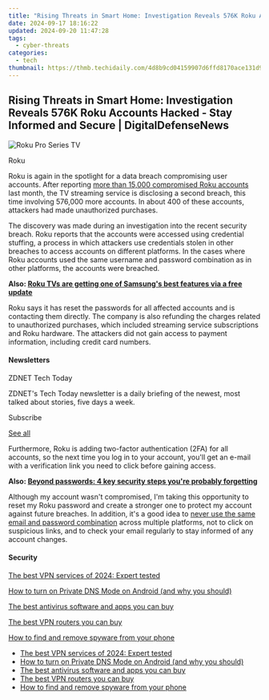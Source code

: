 ```yaml
---
title: "Rising Threats in Smart Home: Investigation Reveals 576K Roku Accounts Hacked - Stay Informed and Secure | DigitalDefenseNews"
date: 2024-09-17 18:16:22
updated: 2024-09-20 11:47:28
tags:
  - cyber-threats
categories:
  - tech
thumbnail: https://thmb.techidaily.com/4d8b9cd04159907d6ffd8170ace131d919d2ce436fc15107daf1c967de0dbd7e.jpg
---
```


## Rising Threats in Smart Home: Investigation Reveals 576K Roku Accounts Hacked - Stay Informed and Secure | DigitalDefenseNews

![Roku Pro Series TV](https://www.zdnet.com/a/img/resize/8bf9b631668150b2210e7db1f0be916ebf2ba589/2024/04/09/598754de-5c55-4e01-9fd0-df5e8bd5bb3a/roku1.jpg?auto=webp&width=1280)

Roku

Roku is again in the spotlight for a data breach compromising user accounts. After reporting [more than 15,000 compromised Roku accounts](https://www.zdnet.com/article/over-15000-roku-accounts-were-breached-heres-what-you-need-to-do/) last month, the TV streaming service is disclosing a second breach, this time involving 576,000 more accounts. In about 400 of these accounts, attackers had made unauthorized purchases. 

The discovery was made during an investigation into the recent security breach. Roku reports that the accounts were accessed using credential stuffing, a process in which attackers use credentials stolen in other breaches to access accounts on different platforms. In the cases where Roku accounts used the same username and password combination as in other platforms, the accounts were breached. 

**Also: [Roku TVs are getting one of Samsung's best features via a free update](https://www.zdnet.com/home-and-office/home-entertainment/roku-tvs-are-getting-one-of-samsungs-best-features-via-a-free-update/)**

Roku says it has reset the passwords for all affected accounts and is contacting them directly. The company is also refunding the charges related to unauthorized purchases, which included streaming service subscriptions and Roku hardware. The attackers did not gain access to payment information, including credit card numbers.

#### Newsletters

ZDNET Tech Today

ZDNET's Tech Today newsletter is a daily briefing of the newest, most talked about stories, five days a week.

 Subscribe

[See all](https://www.zdnet.com/newsletters/)

Furthermore, Roku is adding two-factor authentication (2FA) for all accounts, so the next time you log in to your account, you'll get an e-mail with a verification link you need to click before gaining access. 

**Also: [Beyond passwords: 4 key security steps you're probably forgetting](https://www.zdnet.com/article/beyond-passwords-4-key-security-steps-youre-probably-forgetting/)**

Although my account wasn't compromised, I'm taking this opportunity to reset my Roku password and create a stronger one to protect my account against future breaches. In addition, it's a good idea to [never use the same email and password combination](https://www.zdnet.com/article/beyond-passwords-4-key-security-steps-youre-probably-forgetting/) across multiple platforms, not to click on suspicious links, and to check your email regularly to stay informed of any account changes.

#### Security

[The best VPN services of 2024: Expert tested](https://www.zdnet.com/article/best-vpn/ "The best VPN services of 2024: Expert tested")

[How to turn on Private DNS Mode on Android (and why you should)](https://www.zdnet.com/article/how-to-turn-on-private-dns-mode-on-android-and-why-you-should/ "How to turn on Private DNS Mode on Android (and why you should)")

[The best antivirus software and apps you can buy](https://www.zdnet.com/article/best-antivirus/ "The best antivirus software and apps you can buy")

[The best VPN routers you can buy](https://www.zdnet.com/article/best-vpn-router/ "The best VPN routers you can buy")

[How to find and remove spyware from your phone](https://www.zdnet.com/article/how-to-find-and-remove-spyware-from-your-phone/ "How to find and remove spyware from your phone")

* [The best VPN services of 2024: Expert tested](https://www.zdnet.com/article/best-vpn/ "The best VPN services of 2024: Expert tested")
* [How to turn on Private DNS Mode on Android (and why you should)](https://www.zdnet.com/article/how-to-turn-on-private-dns-mode-on-android-and-why-you-should/ "How to turn on Private DNS Mode on Android (and why you should)")
* [The best antivirus software and apps you can buy](https://www.zdnet.com/article/best-antivirus/ "The best antivirus software and apps you can buy")
* [The best VPN routers you can buy](https://www.zdnet.com/article/best-vpn-router/ "The best VPN routers you can buy")
* [How to find and remove spyware from your phone](https://www.zdnet.com/article/how-to-find-and-remove-spyware-from-your-phone/ "How to find and remove spyware from your phone")

<ins class="adsbygoogle"
     style="display:block"
     data-ad-format="autorelaxed"
     data-ad-client="ca-pub-7571918770474297"
     data-ad-slot="1223367746"></ins>



<ins class="adsbygoogle"
     style="display:block"
     data-ad-client="ca-pub-7571918770474297"
     data-ad-slot="8358498916"
     data-ad-format="auto"
     data-full-width-responsive="true"></ins>
